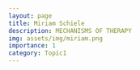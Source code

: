 ```yaml
---
layout: page
title: Miriam Schiele
description: MECHANISMS OF THERAPY
img: assets/img/miriam.png
importance: 1
category: Topic1
---
```

